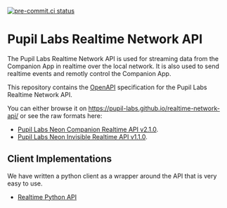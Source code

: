 [![pre-commit.ci status](https://results.pre-commit.ci/badge/github/pupil-labs/realtime-network-api/main.svg)](https://results.pre-commit.ci/latest/github/pupil-labs/realtime-network-api/main)

# Pupil Labs Realtime Network API

The Pupil Labs Realtime Network API is used for streaming data from the Companion App in realtime over the local network.
It is also used to send realtime events and remotly control the Companion App.

This repository contains the [OpenAPI](https://swagger.io/specification/) specification
for the Pupil Labs Realtime Network API.


You can either browse it on
https://pupil-labs.github.io/realtime-network-api/ or see the raw formats here:

- [Pupil Labs Neon Companion Realtime API v2.1.0](https://raw.githubusercontent.com/pupil-labs/realtime-network-api/main/neon/v2.1.0.yaml).
- [Pupil Labs Neon Invisible Realtime API v1.1.0](https://raw.githubusercontent.com/pupil-labs/realtime-network-api/main/invisible/v1.1.0.yaml).

## Client Implementations

We have written a python client as a wrapper around the API that is very easy to use.
- [Realtime Python API](https://github.com/pupil-labs/realtime-python-api)
